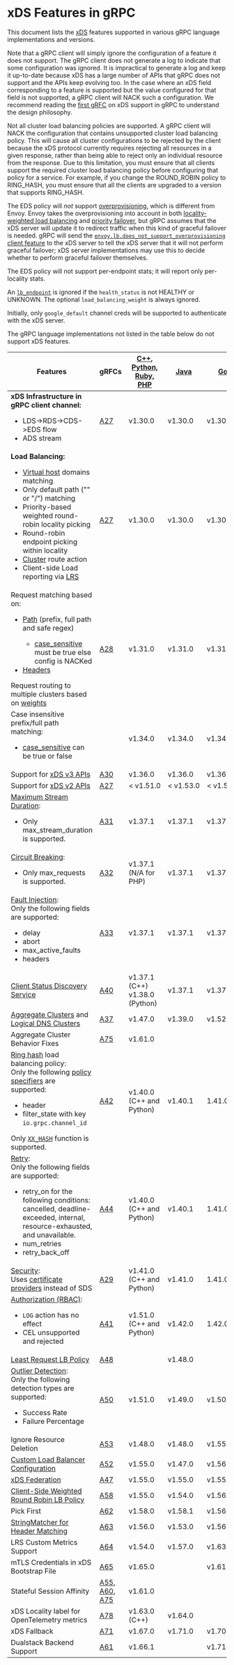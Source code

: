 # xDS Features in gRPC

This document lists the [xDS](https://github.com/envoyproxy/data-plane-api/tree/master/envoy/api/v2)
features supported in various gRPC language implementations and versions.

Note that a gRPC client will simply ignore the configuration of a feature it
does not support. The gRPC client does not generate a log
to indicate that some configuration was ignored. It is impractical to generate
a log and keep it up-to-date because xDS has a large number of APIs that gRPC
does not support and the APIs keep evolving too. In the case where an xDS
field corresponding to a feature is supported but the value configured for
that field is not supported, a gRPC client will NACK such a configuration.
We recommend reading the
[first gRFC](https://github.com/grpc/proposal/blob/master/A27-xds-global-load-balancing.md)
on xDS support in gRPC to understand the design philosophy.

Not all cluster load balancing policies are supported. A gRPC client will
NACK the configuration that contains unsupported cluster load balancing
policy. This will cause all cluster configurations to be rejected by the
client because the xDS protocol currently requires rejecting all resources in
a given response, rather than being able to reject only an individual resource
from the response. Due to this limitation, you must ensure that all clients
support the required cluster load balancing policy before configuring that
policy for a service. For example, if you change the ROUND_ROBIN policy to
RING_HASH, you must ensure that all the clients are upgraded to a version that
supports RING_HASH.

The EDS policy will *not* support
[overprovisioning](https://www.envoyproxy.io/docs/envoy/latest/intro/arch_overview/upstream/load_balancing/overprovisioning),
which is different from Envoy.  Envoy takes the overprovisioning into
account in both [locality-weighted load balancing](https://www.envoyproxy.io/docs/envoy/latest/intro/arch_overview/upstream/load_balancing/locality_weight)
and [priority failover](https://www.envoyproxy.io/docs/envoy/latest/intro/arch_overview/upstream/load_balancing/priority),
but gRPC assumes that the xDS server will update it to redirect traffic
when this kind of graceful failover is needed.  gRPC will send the
[`envoy.lb.does_not_support_overprovisioning` client
feature](https://github.com/envoyproxy/envoy/pull/10136) to the xDS
server to tell the xDS server that it will not perform graceful failover;
xDS server implementations may use this to decide whether to perform
graceful failover themselves.

The EDS policy will not support per-endpoint stats; it will report only
per-locality stats.

An [`lb_endpoint`](https://github.com/envoyproxy/envoy/blob/12a4bc430eaf440ceb0d11286cfbd4c16b79cdd1/api/envoy/api/v2/endpoint/endpoint_components.proto#L72)
is ignored if the `health_status` is not HEALTHY or UNKNOWN.
The optional `load_balancing_weight` is always ignored.

Initially, only `google_default` channel creds will be supported
to authenticate with the xDS server.

The gRPC language implementations not listed in the table below do not support
xDS features.

Features | gRFCs  | [C++, Python,<br> Ruby, PHP](https://github.com/grpc/grpc/releases) | [Java](https://github.com/grpc/grpc-java/releases) | [Go](https://github.com/grpc/grpc-go/releases) | [Node](https://github.com/grpc/grpc-node/releases)
---------|--------|--------------|------|------|------
**xDS Infrastructure in gRPC client channel:**<ul><li>LDS->RDS->CDS->EDS flow</li><li>ADS stream</li></ul> | [A27](https://github.com/grpc/proposal/blob/master/A27-xds-global-load-balancing.md) | v1.30.0  | v1.30.0 | v1.30.0 | v1.2.0 |
**Load Balancing:**<ul><li>[Virtual host](https://www.envoyproxy.io/docs/envoy/latest/api-v3/config/route/v3/route_components.proto#config-route-v3-virtualhost) domains matching</li><li>Only default path ("" or "/") matching</li><li>Priority-based weighted round-robin locality picking</li><li>Round-robin endpoint picking within locality</li><li>[Cluster](https://www.envoyproxy.io/docs/envoy/latest/api-v3/config/route/v3/route_components.proto#config-route-v3-routeaction) route action</li><li>Client-side Load reporting via [LRS](https://github.com/envoyproxy/data-plane-api/blob/master/envoy/service/load_stats/v3/lrs.proto)</li></ul> | [A27](https://github.com/grpc/proposal/blob/master/A27-xds-global-load-balancing.md) | v1.30.0  | v1.30.0 | v1.30.0 | v1.2.0 |
Request matching based on:<ul><li>[Path](https://www.envoyproxy.io/docs/envoy/latest/api-v3/config/route/v3/route_components.proto#config-route-v3-routematch) (prefix, full path and safe regex)</li><ul><li>[case_sensitive](https://www.envoyproxy.io/docs/envoy/latest/api-v3/config/route/v3/route_components.proto#envoy-v3-api-msg-config-route-v3-routematch) must be true else config is NACKed</li></ul><li>[Headers](https://www.envoyproxy.io/docs/envoy/latest/api-v3/config/route/v3/route_components.proto#envoy-v3-api-msg-config-route-v3-headermatcher)</li></ul>Request routing to multiple clusters based on [weights](https://www.envoyproxy.io/docs/envoy/latest/api-v3/config/route/v3/route_components.proto#config-route-v3-weightedcluster) | [A28](https://github.com/grpc/proposal/blob/master/A28-xds-traffic-splitting-and-routing.md) | v1.31.0 | v1.31.0 | v1.31.0 | v1.3.0 |
Case insensitive prefix/full path matching:<ul><li>[case_sensitive](https://www.envoyproxy.io/docs/envoy/latest/api-v3/config/route/v3/route_components.proto#envoy-v3-api-msg-config-route-v3-routematch) can be true or false</li></ul> | | v1.34.0 | v1.34.0 | v1.34.0 | v1.3.0 |
Support for [xDS v3 APIs](https://www.envoyproxy.io/docs/envoy/latest/api-v3/api) | [A30](https://github.com/grpc/proposal/blob/master/A30-xds-v3.md) | v1.36.0 | v1.36.0 | v1.36.0 | v1.4.0 |
Support for [xDS v2 APIs](https://www.envoyproxy.io/docs/envoy/latest/api/api_supported_versions) | [A27](https://github.com/grpc/proposal/blob/master/A30-xds-v3.md#details-of-the-v2-to-v3-transition) | < v1.51.0  | < v1.53.0 | < v1.54.0 | < v1.8.0 |
[Maximum Stream Duration](https://www.envoyproxy.io/docs/envoy/latest/api-v3/config/route/v3/route_components.proto#config-route-v3-routeaction-maxstreamduration):<ul><li>Only max_stream_duration is supported.</li></ul> | [A31](https://github.com/grpc/proposal/blob/master/A31-xds-timeout-support-and-config-selector.md) | v1.37.1  | v1.37.1 | v1.37.0 | v1.4.0 |
[Circuit Breaking](https://www.envoyproxy.io/docs/envoy/latest/api-v3/config/cluster/v3/circuit_breaker.proto):<ul><li>Only max_requests is supported.</li></ul> | [A32](https://github.com/grpc/proposal/blob/master/A32-xds-circuit-breaking.md) | v1.37.1 (N/A for PHP) | v1.37.1 | v1.37.0 | v1.4.0 |
[Fault Injection](https://www.envoyproxy.io/docs/envoy/latest/api-v3/extensions/filters/http/fault/v3/fault.proto):<br> Only the following fields are supported:<ul><li>delay</li><li>abort</li><li>max_active_faults</li><li>headers</li></ul> | [A33](https://github.com/grpc/proposal/blob/master/A33-Fault-Injection.md) | v1.37.1  | v1.37.1 | v1.37.0 | v1.4.0 |
[Client Status Discovery Service](https://github.com/envoyproxy/envoy/blob/main/api/envoy/service/status/v3/csds.proto) | [A40](https://github.com/grpc/proposal/blob/master/A40-csds-support.md) | v1.37.1 (C++)<br>v1.38.0 (Python)  | v1.37.1 | v1.37.0 | v1.5.0 |
[Aggregate Clusters](https://www.envoyproxy.io/docs/envoy/latest/intro/arch_overview/upstream/aggregate_cluster.html) and [Logical DNS Clusters](https://www.envoyproxy.io/docs/envoy/latest/intro/arch_overview/upstream/service_discovery.html#logical-dns) | [A37](https://github.com/grpc/proposal/blob/master/A37-xds-aggregate-and-logical-dns-clusters.md) | v1.47.0 | v1.39.0 | v1.52.2 | v1.9.0 |
Aggregate Cluster Behavior Fixes | [A75](https://github.com/grpc/proposal/blob/master/A75-xds-aggregate-cluster-behavior-fixes.md) | v1.61.0 | | | |
[Ring hash](https://www.envoyproxy.io/docs/envoy/latest/intro/arch_overview/upstream/load_balancing/load_balancers#ring-hash) load balancing policy:<br> Only the following [policy specifiers](https://github.com/envoyproxy/envoy/blob/2443032526cf6e50d63d35770df9473dd0460fc0/api/envoy/config/route/v3/route_components.proto#L706) are supported:<ul><li>header</li><li>filter_state with key `io.grpc.channel_id`</li></ul>Only [`XX_HASH`](https://github.com/envoyproxy/envoy/blob/2443032526cf6e50d63d35770df9473dd0460fc0/api/envoy/config/cluster/v3/cluster.proto#L383) function is supported. | [A42](https://github.com/grpc/proposal/blob/master/A42-xds-ring-hash-lb-policy.md) | v1.40.0<br>(C++ and Python) | v1.40.1 | 1.41.0 | v1.10.0 |
[Retry](https://www.envoyproxy.io/docs/envoy/latest/api-v3/config/route/v3/route_components.proto#envoy-v3-api-msg-config-route-v3-retrypolicy):<br>Only the following fields are supported:<ul><li>retry_on for the following conditions: cancelled, deadline-exceeded, internal, resource-exhausted, and unavailable.</li><li>num_retries</li><li>retry_back_off</li></ul> | [A44](https://github.com/grpc/proposal/blob/master/A44-xds-retry.md) | v1.40.0<br>(C++ and Python) | v1.40.1 | 1.41.0 | v1.8.0 |
[Security](https://www.envoyproxy.io/docs/envoy/latest/configuration/security/security):<br>Uses [certificate providers](https://github.com/grpc/proposal/blob/master/A29-xds-tls-security.md#certificate-provider-plugin-framework) instead of SDS | [A29](https://github.com/grpc/proposal/blob/master/A29-xds-tls-security.md) | v1.41.0<br>(C++ and Python) | v1.41.0 | 1.41.0 | v1.13.0 |
[Authorization (RBAC)](https://www.envoyproxy.io/docs/envoy/latest/api-v3/extensions/filters/http/rbac/v3/rbac.proto):<br><ul><li>`LOG` action has no effect<li>CEL unsupported and rejected</ul> | [A41](https://github.com/grpc/proposal/blob/master/A41-xds-rbac.md) | v1.51.0<br>(C++ and Python) | v1.42.0 | 1.42.0 | |
[Least Request LB Policy](https://www.envoyproxy.io/docs/envoy/latest/intro/arch_overview/upstream/load_balancing/load_balancers.html#weighted-least-request) | [A48](https://github.com/grpc/proposal/blob/master/A48-xds-least-request-lb-policy.md) |  | v1.48.0 |  |  |
[Outlier Detection](https://www.envoyproxy.io/docs/envoy/latest/intro/arch_overview/upstream/outlier):<br>Only the following detection types are supported:<ul><li>Success Rate</li><li>Failure Percentage</li></ul> | [A50](https://github.com/grpc/proposal/blob/master/A50-xds-outlier-detection.md) | v1.51.0 | v1.49.0 | v1.50.0 | v1.7.0 |
Ignore Resource Deletion | [A53](https://github.com/grpc/proposal/blob/master/A53-xds-ignore-resource-deletion.md) | v1.48.0 | v1.48.0 | v1.55.0 | v1.7.0 |
[Custom Load Balancer Configuration](https://github.com/envoyproxy/envoy/blob/57be3189ffa3372b34e9480d1f02b2d165e49077/api/envoy/config/cluster/v3/cluster.proto#L1208) | [A52](https://github.com/grpc/proposal/blob/master/A52-xds-custom-lb-policies.md) | v1.55.0 | v1.47.0 | v1.56.0 | v1.10.0 |
[xDS Federation](https://github.com/cncf/xds/blob/main/proposals/TP1-xds-transport-next.md) | [A47](https://github.com/grpc/proposal/blob/master/A47-xds-federation.md) | v1.55.0 | v1.55.0 | v1.55.0 | |
[Client-Side Weighted Round Robin LB Policy](https://github.com/envoyproxy/envoy/blob/a6d46b6ac4750720eec9a49abe701f0df9bf8e0a/api/envoy/extensions/load_balancing_policies/client_side_weighted_round_robin/v3/client_side_weighted_round_robin.proto#L36) | [A58](https://github.com/grpc/proposal/blob/master/A58-client-side-weighted-round-robin-lb-policy.md) | v1.55.0 | v1.54.0 | v1.56.0 | |
Pick First | [A62](https://github.com/grpc/proposal/blob/master/A62-pick-first.md) | v1.58.0 | v1.58.1 | v1.56.0 | |
[StringMatcher for Header Matching](https://github.com/envoyproxy/envoy/blob/3fe4b8d335fa339ef6f17325c8d31f87ade7bb1a/api/envoy/config/route/v3/route_components.proto#L2280) | [A63](https://github.com/grpc/proposal/blob/master/A63-xds-string-matcher-in-header-matching.md) | v1.56.0 | v1.53.0 | v1.56.0 | v1.9.0 |
LRS Custom Metrics Support | [A64](https://github.com/grpc/proposal/blob/master/A64-lrs-custom-metrics.md) | v1.54.0 | v1.57.0 | v1.63.0 | |
mTLS Credentials in xDS Bootstrap File | [A65](https://github.com/grpc/proposal/blob/master/A65-xds-mtls-creds-in-bootstrap.md) | v1.65.0 | | v1.61.0 | |
Stateful Session Affinity | [A55](https://github.com/grpc/proposal/blob/master/A55-xds-stateful-session-affinity.md), [A60](https://github.com/grpc/proposal/blob/master/A60-xds-stateful-session-affinity-weighted-clusters.md), [A75](https://github.com/grpc/proposal/blob/master/A75-xds-aggregate-cluster-behavior-fixes.md) | v1.61.0 | | | |
xDS Locality label for OpenTelemetry metrics | [A78](https://github.com/grpc/proposal/blob/master/A78-grpc-metrics-wrr-pf-xds.md) | v1.63.0 (C++) | v1.64.0 | | |
xDS Fallback | [A71](https://github.com/grpc/proposal/blob/master/A71-xds-fallback.md) | v1.67.0 | v1.71.0 | v1.70.0 | |
Dualstack Backend Support | [A61](https://github.com/grpc/proposal/blob/master/A61-IPv4-IPv6-dualstack-backends.md) | v1.66.1 | | v1.71.0 | v1.12.0 |
